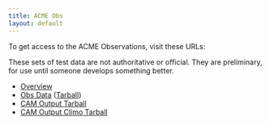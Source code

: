```yaml
---
title: ACME Obs
layout: default
---
```


To get access to the ACME Observations, visit these URLs:

<div class="alert">
	These sets of test data are not authoritative or official. They are preliminary, for use until someone develops something better.
</div>

 * [Overview](/files/acme-obs)
 * [Obs Data](/files/acme-obs/obs_data_5.6) ([Tarball](/files/acme-obs/obs_data_5.6.tar.gz))
 * [CAM Output Tarball](/files/acme-obs/cam_output.tar.gz)
 * [CAM Output Climo Tarball](/files/acme-obs/cam_output_climo.tar.gz)
